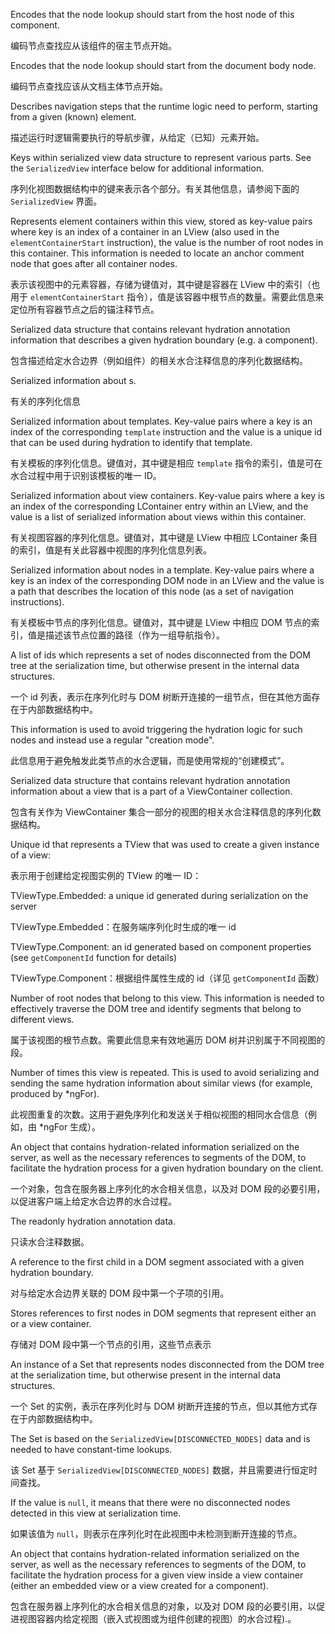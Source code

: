 Encodes that the node lookup should start from the host node of this component.

编码节点查找应从该组件的宿主节点开始。

Encodes that the node lookup should start from the document body node.

编码节点查找应该从文档主体节点开始。

Describes navigation steps that the runtime logic need to perform,
starting from a given \(known\) element.

描述运行时逻辑需要执行的导航步骤，从给定（已知）元素开始。

Keys within serialized view data structure to represent various
parts. See the `SerializedView` interface below for additional information.

序列化视图数据结构中的键来表示各个部分。有关其他信息，请参阅下面的 `SerializedView` 界面。

Represents element containers within this view, stored as key-value pairs
where key is an index of a container in an LView \(also used in the
`elementContainerStart` instruction\), the value is the number of root nodes
in this container. This information is needed to locate an anchor comment
node that goes after all container nodes.

表示该视图中的元素容器，存储为键值对，其中键是容器在 LView 中的索引（也用于 `elementContainerStart` 指令），值是该容器中根节点的数量。需要此信息来定位所有容器节点之后的锚注释节点。

Serialized data structure that contains relevant hydration
annotation information that describes a given hydration boundary
\(e.g. a component\).

包含描述给定水合边界（例如组件）的相关水合注释信息的序列化数据结构。

Serialized information about <ng-container>s.

有关的序列化信息

Serialized information about templates.
Key-value pairs where a key is an index of the corresponding
`template` instruction and the value is a unique id that can
be used during hydration to identify that template.

有关模板的序列化信息。键值对，其中键是相应 `template` 指令的索引，值是可在水合过程中用于识别该模板的唯一 ID。

Serialized information about view containers.
Key-value pairs where a key is an index of the corresponding
LContainer entry within an LView, and the value is a list
of serialized information about views within this container.

有关视图容器的序列化信息。键值对，其中键是 LView 中相应 LContainer 条目的索引，值是有关此容器中视图的序列化信息列表。

Serialized information about nodes in a template.
Key-value pairs where a key is an index of the corresponding
DOM node in an LView and the value is a path that describes
the location of this node \(as a set of navigation instructions\).

有关模板中节点的序列化信息。键值对，其中键是 LView 中相应 DOM 节点的索引，值是描述该节点位置的路径（作为一组导航指令）。

A list of ids which represents a set of nodes disconnected
from the DOM tree at the serialization time, but otherwise
present in the internal data structures.

一个 id 列表，表示在序列化时与 DOM 树断开连接的一组节点，但在其他方面存在于内部数据结构中。

This information is used to avoid triggering the hydration
logic for such nodes and instead use a regular "creation mode".

此信息用于避免触发此类节点的水合逻辑，而是使用常规的“创建模式”。

Serialized data structure that contains relevant hydration
annotation information about a view that is a part of a
ViewContainer collection.

包含有关作为 ViewContainer 集合一部分的视图的相关水合注释信息的序列化数据结构。

Unique id that represents a TView that was used to create
a given instance of a view:

表示用于创建给定视图实例的 TView 的唯一 ID：

TViewType.Embedded: a unique id generated during serialization on the server

TViewType.Embedded：在服务端序列化时生成的唯一 id

TViewType.Component: an id generated based on component properties
                    \(see `getComponentId` function for details\)

TViewType.Component：根据组件属性生成的 id（详见 `getComponentId` 函数）

Number of root nodes that belong to this view.
This information is needed to effectively traverse the DOM tree
and identify segments that belong to different views.

属于该视图的根节点数。需要此信息来有效地遍历 DOM 树并识别属于不同视图的段。

Number of times this view is repeated.
This is used to avoid serializing and sending the same hydration
information about similar views \(for example, produced by \*ngFor\).

此视图重复的次数。这用于避免序列化和发送关于相似视图的相同水合信息（例如，由 \*ngFor 生成）。

An object that contains hydration-related information serialized
on the server, as well as the necessary references to segments of
the DOM, to facilitate the hydration process for a given hydration
boundary on the client.

一个对象，包含在服务器上序列化的水合相关信息，以及对 DOM 段的必要引用，以促进客户端上给定水合边界的水合过程。

The readonly hydration annotation data.

只读水合注释数据。

A reference to the first child in a DOM segment associated
with a given hydration boundary.

对与给定水合边界关联的 DOM 段中第一个子项的引用。

Stores references to first nodes in DOM segments that
represent either an <ng-container> or a view container.

存储对 DOM 段中第一个节点的引用，这些节点表示

An instance of a Set that represents nodes disconnected from
the DOM tree at the serialization time, but otherwise present
in the internal data structures.

一个 Set 的实例，表示在序列化时与 DOM 树断开连接的节点，但以其他方式存在于内部数据结构中。

The Set is based on the `SerializedView[DISCONNECTED_NODES]` data
and is needed to have constant-time lookups.

该 Set 基于 `SerializedView[DISCONNECTED_NODES]` 数据，并且需要进行恒定时间查找。

If the value is `null`, it means that there were no disconnected
nodes detected in this view at serialization time.

如果该值为 `null`，则表示在序列化时在此视图中未检测到断开连接的节点。

An object that contains hydration-related information serialized
on the server, as well as the necessary references to segments of
the DOM, to facilitate the hydration process for a given view
inside a view container \(either an embedded view or a view created
for a component\).

包含在服务器上序列化的水合相关信息的对象，以及对 DOM 段的必要引用，以促进视图容器内给定视图（嵌入式视图或为组件创建的视图）的水合过程\).。